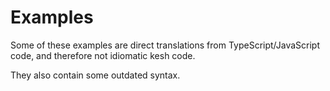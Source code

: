 # Examples

Some of these examples are direct translations from TypeScript/JavaScript code, and therefore not idiomatic kesh code.

They also contain some outdated syntax.
